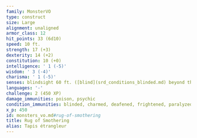 ```yaml
---
family: MonsterVO
type: construct
size: Large
alignment: unaligned
armor_class: 12
hit_points: 33 (6d10)
speed: 10 ft.
strength: 17 (+3)
dexterity: 14 (+2)
constitution: 10 (+0)
intelligence: ' 1 (-5)'
wisdom: ' 3 (-4)'
charisma: ' 1 (-5)'
senses: blindsight 60 ft. ([blind](srd_conditions_blinded.md) beyond this radius), passive Perception 6
languages: '-'
challenge: 2 (450 XP)
damage_immunities: poison, psychic
condition_immunities: blinded, charmed, deafened, frightened, paralyzed, petrified, poisoned
x_p: 450
id: monsters_vo.md#rug-of-smothering
title: Rug of Smothering
alias: Tapis étrangleur
---
```


